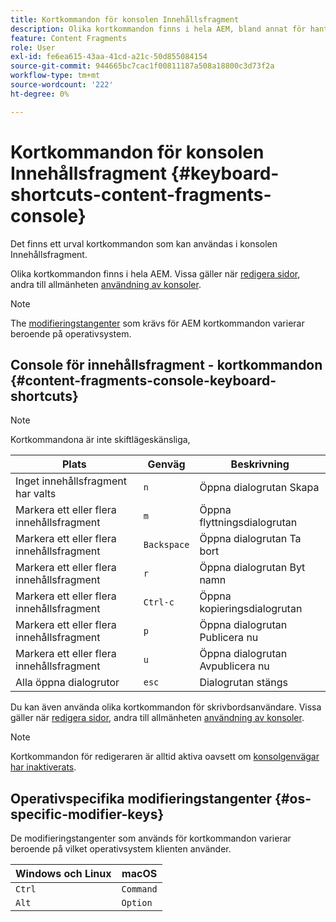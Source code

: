 ```yaml
---
title: Kortkommandon för konsolen Innehållsfragment
description: Olika kortkommandon finns i hela AEM, bland annat för hantering av innehållsfragment
feature: Content Fragments
role: User
exl-id: fe6ea615-43aa-41cd-a21c-50d855084154
source-git-commit: 944665bc7cac1f00811187a508a18800c3d73f2a
workflow-type: tm+mt
source-wordcount: '222'
ht-degree: 0%

---
```


# Kortkommandon för konsolen Innehållsfragment {#keyboard-shortcuts-content-fragments-console}

Det finns ett urval kortkommandon som kan användas i konsolen Innehållsfragment.

Olika kortkommandon finns i hela AEM. Vissa gäller när [redigera sidor](/help/sites-cloud/authoring/fundamentals/keyboard-shortcuts.md), andra till allmänheten [användning av konsoler](/help/sites-cloud/authoring/getting-started/keyboard-shortcuts.md).

>[!NOTE]
>
>The [modifieringstangenter](#os-specific-modifier-keys) som krävs för AEM kortkommandon varierar beroende på operativsystem.

## Console för innehållsfragment - kortkommandon {#content-fragments-console-keyboard-shortcuts}

>[!NOTE]
>
>Kortkommandona är inte skiftlägeskänsliga,

| Plats | Genväg | Beskrivning |
|---|---|---|
| Inget innehållsfragment har valts | `n` | Öppna dialogrutan Skapa |
| Markera ett eller flera innehållsfragment | `m` | Öppna flyttningsdialogrutan |
| Markera ett eller flera innehållsfragment | `Backspace` | Öppna dialogrutan Ta bort |
| Markera ett eller flera innehållsfragment | `r` | Öppna dialogrutan Byt namn |
| Markera ett eller flera innehållsfragment | `Ctrl-c` | Öppna kopieringsdialogrutan |
| Markera ett eller flera innehållsfragment | `p` | Öppna dialogrutan Publicera nu |
| Markera ett eller flera innehållsfragment | `u` | Öppna dialogrutan Avpublicera nu |
| Alla öppna dialogrutor | `esc` | Dialogrutan stängs |

Du kan även använda olika kortkommandon för skrivbordsanvändare. Vissa gäller när [redigera sidor](/help/sites-cloud/authoring/fundamentals/keyboard-shortcuts.md), andra till allmänheten [användning av konsoler](/help/sites-cloud/authoring/getting-started/keyboard-shortcuts.md).

>[!NOTE]
>
>Kortkommandon för redigeraren är alltid aktiva oavsett om [konsolgenvägar har inaktiverats](/help/sites-cloud/authoring/getting-started/keyboard-shortcuts.md#deactivating-keyboard-shortcuts).

## Operativspecifika modifieringstangenter {#os-specific-modifier-keys}

De modifieringstangenter som används för kortkommandon varierar beroende på vilket operativsystem klienten använder.

| Windows och Linux | macOS |
|---|---|
| `Ctrl` | `Command` |
| `Alt` | `Option` |
